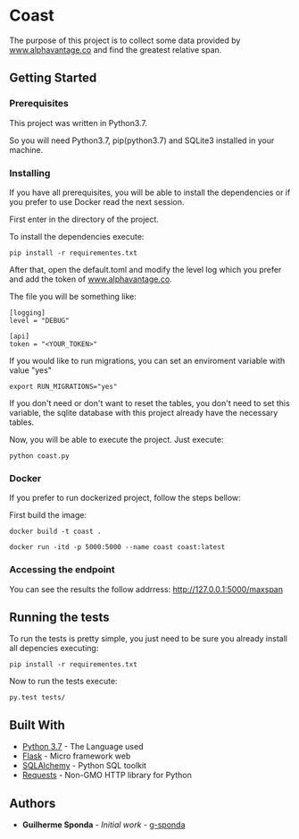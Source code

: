 # Coast

The purpose of this project is to collect some data provided by www.alphavantage.co and find the greatest relative span.

## Getting Started

### Prerequisites

This project was written in Python3.7. 

So you will need Python3.7, pip(python3.7) and SQLite3 installed in your machine.

### Installing

If you have all prerequisites, you will be able to install the dependencies or if you prefer to use Docker read the next session.

First enter in the directory of the project.

To install the dependencies execute:

```
pip install -r requirementes.txt
```

After that, open the default.toml and modify the level log which you prefer and add the token of www.alphavantage.co.

The file you will be something like:

```
[logging]
level = "DEBUG"

[api]
token = "<YOUR_TOKEN>"
```

If you would like to run migrations, you can set an enviroment variable with value "yes"

```
export RUN_MIGRATIONS="yes"
```

If you don't need or don't want to reset the tables, you don't need to set this variable, the sqlite database with this project already have the necessary tables.

Now, you will be able to execute the project. Just execute:

```
python coast.py
```

### Docker

If you prefer to run dockerized project, follow the steps bellow:

First build the image:

```
docker build -t coast .
```

```
docker run -itd -p 5000:5000 --name coast coast:latest
```

### Accessing the endpoint

You can see the results the follow addrress: http://127.0.0.1:5000/maxspan

## Running the tests

To run the tests is pretty simple, you just need to be sure you already install all depencies executing:

```
pip install -r requirementes.txt
```

Now to run the tests execute:

```
py.test tests/
```

## Built With

* [Python 3.7](https://docs.python.org/3.7/) - The Language used
* [Flask](https://flask.palletsprojects.com/en/1.1.x/) - Micro framework web
* [SQLAlchemy](https://docs.sqlalchemy.org/en/13/) - Python SQL toolkit
* [Requests](https://2.python-requests.org/en/master/) - Non-GMO HTTP library for Python

## Authors

* **Guilherme Sponda** - *Initial work* - [g-sponda](https://github.com/PurpleBooth)

<!-- See also the list of [contributors](https://github.com/your/project/contributors) who participated in this project.

## License

This project is licensed under the MIT License - see the [LICENSE.md](LICENSE.md) file for details

## Acknowledgments

* Hat tip to anyone whose code was used
* Inspiration
* etc -->
